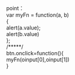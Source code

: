 point：<br>
var myFn = function(a, b)<br>
{<br>
	alert(a.value);<br>
	alert(b.value)	<br>
};<br>
/*****/<br>
btn.onclick=function(){<br>
myFn(oinput[0],oinput[1])<br>
}<br>
